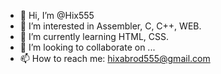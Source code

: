 - 👋 Hi, I’m @Hix555
- 👀 I’m interested in Assembler, C, C++, WEB.
- 🌱 I’m currently learning HTML, CSS.
- 💞️ I’m looking to collaborate on ...
- 📫 How to reach me: hixabrod555@gmail.com

<!---

Hix555/Hix555 is a ✨ special ✨ repository because its `README.md` (this file) appears on your GitHub profile.
You can click the Preview link to take a look at your changes.

--->
